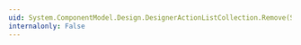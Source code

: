 ```yaml
---
uid: System.ComponentModel.Design.DesignerActionListCollection.Remove(System.ComponentModel.Design.DesignerActionList)
internalonly: False
---
```

